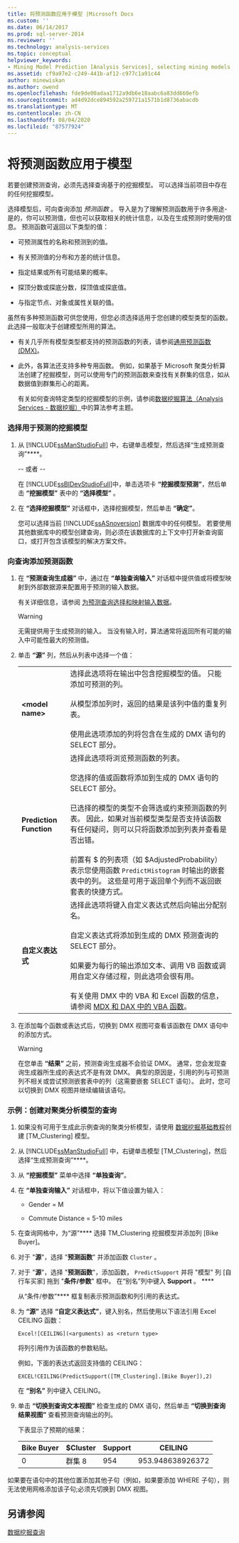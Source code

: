```yaml
---
title: 将预测函数应用于模型 |Microsoft Docs
ms.custom: ''
ms.date: 06/14/2017
ms.prod: sql-server-2014
ms.reviewer: ''
ms.technology: analysis-services
ms.topic: conceptual
helpviewer_keywords:
- Mining Model Prediction [Analysis Services], selecting mining models
ms.assetid: cf9a97e2-c249-441b-af12-c977c1a91c44
author: minewiskan
ms.author: owend
ms.openlocfilehash: fde9de00adaa1712a9db6e18aabc6a83dd660efb
ms.sourcegitcommit: ad4d92dce894592a259721a1571b1d8736abacdb
ms.translationtype: MT
ms.contentlocale: zh-CN
ms.lasthandoff: 08/04/2020
ms.locfileid: "87577924"
---
```

# <a name="apply-prediction-functions-to-a-model"></a>将预测函数应用于模型
  若要创建预测查询，必须先选择查询基于的挖掘模型。 可以选择当前项目中存在的任何挖掘模型。  
  
 选择模型后，可向查询添加 *预测函数* 。 导入是为了理解预测函数用于许多用途-是的，你可以预测值，但也可以获取相关的统计信息，以及在生成预测时使用的信息。 预测函数可返回以下类型的值：  
  
-   可预测属性的名称和预测到的值。  
  
-   有关预测值的分布和方差的统计信息。  
  
-   指定结果或所有可能结果的概率。  
  
-   探顶分数或探底分数，探顶值或探底值。  
  
-   与指定节点、对象或属性关联的值。  
  
 虽然有多种预测函数可供您使用，但您必须选择适用于您创建的模型类型的函数。 此选择一般取决于创建模型所用的算法。  
  
-   有关几乎所有模型类型都支持的预测函数的列表，请参阅[通用预测函数 (DMX)](/sql/dmx/general-prediction-functions-dmx)。  
  
-   此外，各算法还支持多种专用函数。 例如，如果基于 Microsoft 聚类分析算法创建了挖掘模型，则可以使用专门的预测函数来查找有关群集的信息，如从数据值到群集形心的距离。  
  
     有关如何查询特定类型的挖掘模型的示例，请参阅[数据挖掘算法（Analysis Services - 数据挖掘）](data-mining-algorithms-analysis-services-data-mining.md)中的算法参考主题。  
  
### <a name="choose-a-mining-model-to-use-for-prediction"></a>选择用于预测的挖掘模型  
  
1.  从 [!INCLUDE[ssManStudioFull](../../includes/ssmanstudiofull-md.md)] 中，右键单击模型，然后选择“生成预测查询”****。  
  
     -- 或者 --  
  
     在 [!INCLUDE[ssBIDevStudioFull](../../includes/ssbidevstudiofull-md.md)]中，单击选项卡 **“挖掘模型预测”**，然后单击 **“挖掘模型”** 表中的  **“选择模型”** 。  
  
2.  在 **“选择挖掘模型”** 对话框中，选择挖掘模型，然后单击 **“确定”**。  
  
     您可以选择当前 [!INCLUDE[ssASnoversion](../../includes/ssasnoversion-md.md)] 数据库中的任何模型。 若要使用其他数据库中的模型创建查询，则必须在该数据库的上下文中打开新查询窗口，或打开包含该模型的解决方案文件。  
  
### <a name="add-prediction-functions-to-a-query"></a>向查询添加预测函数  
  
1.  在 **“预测查询生成器”** 中，通过在 **“单独查询输入”** 对话框中提供值或将模型映射到外部数据源来配置用于预测的输入数据。  
  
     有关详细信息，请参阅 [为预测查询选择和映射输入数据](choose-and-map-input-data-for-a-prediction-query.md)。  
  
    > [!WARNING]  
    >  无需提供用于生成预测的输入。 当没有输入时，算法通常将返回所有可能的输入中可能性最大的预测值。  
  
2.  单击 **“源”** 列，然后从列表中选择一个值：  
  
    |||  
    |-|-|  
    |**\<model name>**|选择此选项将在输出中包含挖掘模型的值。 只能添加可预测的列。<br /><br /> 从模型添加列时，返回的结果是该列中值的重复列表。<br /><br /> 使用此选项添加的列将包含在生成的 DMX 语句的 SELECT 部分。|  
    |**Prediction Function**|选择此选项将浏览预测函数的列表。<br /><br /> 您选择的值或函数将添加到生成的 DMX 语句的 SELECT 部分。<br /><br /> 已选择的模型的类型不会筛选或约束预测函数的列表。 因此，如果对当前模型类型是否支持该函数有任何疑问，则可以只将函数添加到列表并查看是否出错。<br /><br /> 前置有 $ 的列表项（如 $AdjustedProbability）表示您使用函数 `PredictHistogram` 时输出的嵌套表中的列。 这些是可用于返回单个列而不返回嵌套表的快捷方式。|  
    |**自定义表达式**|选择此选项将键入自定义表达式然后向输出分配别名。<br /><br /> 自定义表达式将添加到生成的 DMX 预测查询的 SELECT 部分。<br /><br /> 如果要为每行的输出添加文本、调用 VB 函数或调用自定义存储过程，则此选项会很有用。<br /><br /> 有关使用 DMX 中的 VBA 和 Excel 函数的信息，请参阅 [MDX 和 DAX 中的 VBA 函数](/sql/mdx/vba-functions-in-mdx-and-dax)。|  
  
3.  在添加每个函数或表达式后，切换到 DMX 视图可查看该函数在 DMX 语句中的添加方式。  
  
    > [!WARNING]  
    >  在您单击 **“结果”** 之前，预测查询生成器不会验证 DMX。 通常，您会发现查询生成器所生成的表达式不是有效 DMX。 典型的原因是，引用的列与可预测列不相关或尝试预测嵌套表中的列（这需要嵌套 SELECT 语句）。 此时，您可以切换到 DMX 视图并继续编辑该语句。  
  
### <a name="example-create-a-query-on-a-clustering-model"></a>示例：创建对聚类分析模型的查询  
  
1.  如果没有可用于生成此示例查询的聚类分析模型，请使用 [数据挖掘基础教程](../../tutorials/basic-data-mining-tutorial.md)创建 [TM_Clustering] 模型。  
  
2.  从 [!INCLUDE[ssManStudioFull](../../includes/ssmanstudiofull-md.md)] 中，右键单击模型 [TM_Clustering]，然后选择“生成预测查询”****。  
  
3.  从 **“挖掘模型”** 菜单中选择 **“单独查询”**。  
  
4.  在 **“单独查询输入”** 对话框中，将以下值设置为输入：  
  
    -   Gender = M  
  
    -   Commute Distance = 5-10 miles  
  
5.  在查询网格中，为“源”**** 选择 TM_Clustering 挖掘模型并添加列 [Bike Buyer]。  
  
6.  对于 "**源**"，选择 "**预测函数**" 并添加函数 `Cluster` 。  
  
7.  对于 "**源**"，选择 "**预测函数**"，添加函数， `PredictSupport` 并将 "模型" 列 [自行车买家] 拖到 "**条件/参数**" 框中。 在“别名”列中键入 **Support** 。 ****  
  
     从“条件/参数”**** 框复制表示预测函数和列引用的表达式。  
  
8.  为 **“源”** 选择 **“自定义表达式”**，键入别名，然后使用以下语法引用 Excel CEILING 函数：  
  
    ```  
    Excel![CEILING](<arguments) as <return type>  
    ```  
  
     将列引用作为该函数的参数粘贴。  
  
     例如，下面的表达式返回支持值的 CEILING：  
  
    ```  
    EXCEL!CEILING(PredictSupport([TM_Clustering].[Bike Buyer]),2)  
    ```  
  
     在 **“别名”** 列中键入 CEILING。  
  
9. 单击 **“切换到查询文本视图”** 检查生成的 DMX 语句，然后单击 **“切换到查询结果视图”** 查看预测查询输出的列。  
  
     下表显示了预期的结果：  
  
    |Bike Buyer|$Cluster|Support|CEILING|  
    |----------------|--------------|-------------|-------------|  
    |0|群集 8|954|953.948638926372|  
  
 如果要在语句中的其他位置添加其他子句（例如，如果要添加 WHERE 子句），则无法使用网格添加该子句;必须先切换到 DMX 视图。  
  
## <a name="see-also"></a>另请参阅  
 [数据挖掘查询](data-mining-queries.md)  
  
  
